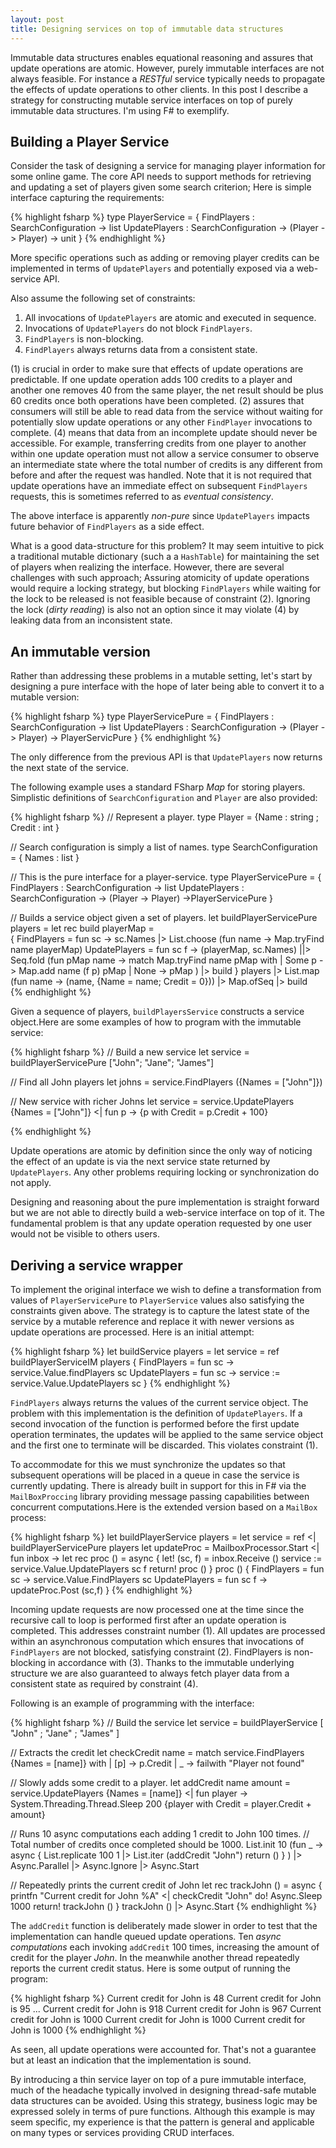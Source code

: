 ```yaml
---
layout: post
title: Designing services on top of immutable data structures
---
```

Immutable data structures enables equational reasoning and assures that update operations are atomic. However, purely immutable interfaces are not always feasible. For instance a *RESTful* service typically needs to propagate the effects of update operations to other clients. In this post I describe a strategy for constructing mutable service interfaces on top of purely immutable data structures. I'm using F# to exemplify.

## Building a Player Service
Consider the task of designing a service for managing player information for some online game. The core API needs to support methods for retrieving and updating a set of players given some search criterion; Here is simple interface capturing the requirements:

{% highlight fsharp %}
type PlayerService = {
    FindPlayers : SearchConfiguration -> list<Player>
    UpdatePlayers : SearchConfiguration -> (Player -> Player) -> unit
}
{% endhighlight %}

More specific operations such as adding or removing player credits can be implemented in terms of `UpdatePlayers` and potentially exposed via a web-service API.

Also assume the following set of constraints:

1. All invocations of `UpdatePlayers` are atomic and executed in sequence.
2. Invocations of `UpdatePlayers` do not block `FindPlayers`.
3. `FindPlayers` is non-blocking.
4. `FindPlayers` always returns data from a consistent state.

(1) is crucial in order to make sure that effects of update operations are predictable. If one update operation adds 100 credits to a player and another one removes 40 from the same player, the net result should be plus 60 credits once both operations have been completed. (2) assures that consumers will still be able to read data from the service without waiting for potentially slow update operations or any other `FindPlayer` invocations to complete. (4) means that data from an incomplete update should never be accessible. For example, transferring credits from one player to another within one update operation must not allow a service consumer to observe an intermediate state where the total number of credits is any different from before and after the request was handled. Note that it is not required that update operations have an immediate effect on subsequent `FindPlayers` requests, this is sometimes referred to as *eventual consistency*.

The above interface is apparently *non-pure* since `UpdatePlayers` impacts future behavior of `FindPlayers` as a side effect.

What is a good data-structure for this problem? It may seem intuitive to pick a traditional mutable dictionary (such a a `HashTable`) for maintaining the set of players when realizing the interface. However, there are several challenges with such approach; Assuring atomicity of update operations would require a locking strategy, but blocking `FindPlayers` while waiting for the lock to be released is not feasible because of constraint (2). Ignoring the lock (*dirty reading*) is also not an option since it may violate (4) by leaking data from an inconsistent state.

## An immutable version
Rather than addressing these problems in a mutable setting, let's start by designing a pure interface with the hope of later being able to convert it to a mutable version:

{% highlight fsharp %}
type PlayerServicePure = 
    {
        FindPlayers : SearchConfiguration -> list<Player>
        UpdatePlayers : SearchConfiguration -> (Player -> Player) -> PlayerServicPure
    }
{% endhighlight %}

The only difference from the previous API is that `UpdatePlayers` now returns the next state of the service. 

The following example uses a standard FSharp *Map* for storing players. Simplistic definitions of `SearchConfiguration` and `Player` are also provided:

{% highlight fsharp %}
// Represent a player.
type Player = {Name : string ; Credit : int }

// Search configuration is simply a list of names.
type SearchConfiguration = { Names : list<string> }

// This is the pure interface for a player-service.
type PlayerServicePure = {
    FindPlayers : SearchConfiguration -> list<Player>
    UpdatePlayers : SearchConfiguration -> (Player -> Player) ->PlayerServicePure 
}

// Builds a service object given a set of players.
let buildPlayerServicePure players =
    let rec build playerMap =        
        {
             FindPlayers = fun sc -> 
                sc.Names
                |> List.choose (fun name -> Map.tryFind name playerMap)
             UpdatePlayers = fun sc f ->
                (playerMap, sc.Names)
                ||> Seq.fold (fun pMap name ->
                   match Map.tryFind name pMap with
                   | Some p -> Map.add name (f p) pMap
                   | None   -> pMap 
                )
                |> build
        }
    players 
    |> List.map (fun name -> (name, {Name = name; Credit = 0}))
    |> Map.ofSeq
    |> build     
{% endhighlight %}

Given a sequence of players, `buildPlayersService` constructs a service object.Here are some examples of how to program with the immutable service:

{% highlight fsharp %}
// Build a new service
let service = buildPlayerServicePure ["John"; "Jane"; "James"]

// Find all John players
let johns = service.FindPlayers ({Names = ["John"]})

// New service with richer Johns
let service = service.UpdatePlayers {Names = ["John"]} <| fun p -> 
    {p with Credit = p.Credit + 100}

{% endhighlight %}

Update operations are atomic by definition since the only way of noticing the effect of an update is via the next service state returned by `UpdatePlayers`. Any other problems requiring locking or synchronization do not apply.

Designing and reasoning about the pure implementation is straight forward but we are not able to directly build a web-service interface on top of it. The fundamental problem is that any update operation requested by one user would not be visible to others users.

## Deriving a service wrapper
To implement the original interface we wish to define a transformation from values of `PlayerServicePure` to `PlayerService` values also satisfying the constraints given above. The strategy is to capture the latest state of the service by a mutable reference and replace it with newer versions as update operations are processed. Here is an initial attempt:

{% highlight fsharp %}
let buildService players =
    let service = ref buildPlayerServiceIM players
    {
        FindPlayers = fun sc -> service.Value.findPlayers sc
        UpdatePlayers = fun sc ->
            service := service.Value.UpdatePlayers sc
    }
{% endhighlight %}

`FindPlayers` always returns the values of the current service object. The problem with this implementation is the definition of `UpdatePlayers`. If a second invocation of the function is performed before the first update operation terminates, the updates will be applied to the same service object and the first one to terminate will be discarded. This violates constraint (1).

To accommodate for this we must synchronize the updates so that subsequent operations will be placed in a queue in case the service is currently updating.
There is already built in support for this in F# via the `MailBoxProccing` library providing message passing capabilities between concurrent computations.Here is the extended version based on a `MailBox` process:

{% highlight fsharp %}
let buildPlayerService players =
    let service = ref <| buildPlayerServicePure players
    let updateProc = MailboxProcessor.Start <| fun inbox ->
        let rec proc () =
            async {
                let! (sc, f) = inbox.Receive ()
                service := service.Value.UpdatePlayers sc f
                return! proc ()
            }
        proc ()
    {
        FindPlayers = fun sc ->
            service.Value.FindPlayers sc
        UpdatePlayers = fun sc f ->
            updateProc.Post (sc,f)
    }
{% endhighlight %}

Incoming update requests are now processed one at the time since the recursive call to loop is performed first after an update operation is completed. This addresses constraint number (1). All updates are processed within an asynchronous computation which ensures that invocations of `FindPlayers` are not blocked, satisfying constraint (2). FindPlayers is non-blocking in accordance with (3). Thanks to the immutable underlying structure we are also guaranteed to always fetch player data from a consistent state as required by constraint (4).

Following is an example of programming with the interface:

{% highlight fsharp %}
// Build the service
let service =
    buildPlayerService [ "John" ; "Jane" ; "James" ] 
    

// Extracts the credit
let checkCredit name =
    match service.FindPlayers {Names = [name]} with
    | [p]   -> p.Credit
    | _     -> failwith "Player not found"

// Slowly adds some credit to a player.
let addCredit name amount =
    service.UpdatePlayers {Names = [name]} <| fun player -> 
        System.Threading.Thread.Sleep 200
        {player with Credit = player.Credit + amount}

// Runs 10 async computations each adding 1 credit to John 100 times.
// Total number of credits once completed should be 1000.
List.init 10 (fun _ -> 
    async {
        List.replicate 100 1
        |> List.iter (addCredit "John")
        return ()
    }
)
|> Async.Parallel
|> Async.Ignore
|> Async.Start

// Repeatedly prints the current credit of John
let rec trackJohn () =
    async {
        printfn "Current credit for John %A" <| checkCredit "John"
        do! Async.Sleep 1000
        return! trackJohn ()
    }
trackJohn ()
|> Async.Start
{% endhighlight %}

The `addCredit` function is deliberately made slower in order to test that the implementation can handle queued update operations. Ten *async computations* each invoking `addCredit` 100 times, increasing the amount of credit for the player *John*. In the meanwhile another thread repeatedly reports the current credit status. Here is some output of running the program:

{% highlight fsharp %}
Current credit for John is 48
Current credit for John is 95
...
Current credit for John is 918
Current credit for John is 967
Current credit for John is 1000
Current credit for John is 1000
Current credit for John is 1000
{% endhighlight %}

As seen, all update operations were accounted for. That's not a guarantee but at least an indication that the implementation is sound.

By introducing a thin service layer on top of a pure immutable interface, much of the headache typically involved in designing thread-safe mutable data structures can be avoided. Using this strategy, business logic may be expressed solely in terms of pure functions. Although this example is may seem specific, my experience is that the pattern is general and applicable on many types or services providing CRUD interfaces.